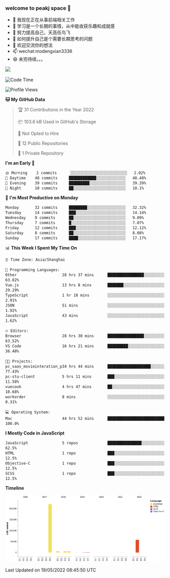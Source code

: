 ### welcome to peakj space 👋



- 🔭 我现在正在从事前端相关工作
- 🌱 学习是一个长期的事情，从中能收获乐趣和成就感
- 👯 努力提高自己，天高任鸟飞
- 🤔 如何提升自己是个需要长期思考的问题
- 💬 欢迎交流你的想法
- 📫 wechat:modengxian3336
- 😄 未完待续。。。

![](https://s2.ax1x.com/2019/06/28/ZKxc4J.jpg)

<!--START_SECTION:waka-->
![Code Time](http://img.shields.io/badge/Code%20Time-1%2C246%20hrs%2035%20mins-blue)

![Profile Views](http://img.shields.io/badge/Profile%20Views-1-blue)

**🐱 My GitHub Data** 

> 🏆 31 Contributions in the Year 2022
 > 
> 📦 103.6 kB Used in GitHub's Storage 
 > 
> 🚫 Not Opted to Hire
 > 
> 📜 12 Public Repositories 
 > 
> 🔑 1 Private Repository 
 > 
**I'm an Early 🐤** 

```text
🌞 Morning    2 commits      ░░░░░░░░░░░░░░░░░░░░░░░░░   2.02% 
🌆 Daytime    48 commits     ████████████░░░░░░░░░░░░░   48.48% 
🌃 Evening    39 commits     █████████░░░░░░░░░░░░░░░░   39.39% 
🌙 Night      10 commits     ██░░░░░░░░░░░░░░░░░░░░░░░   10.1%

```
📅 **I'm Most Productive on Monday** 

```text
Monday       32 commits     ████████░░░░░░░░░░░░░░░░░   32.32% 
Tuesday      14 commits     ███░░░░░░░░░░░░░░░░░░░░░░   14.14% 
Wednesday    9 commits      ██░░░░░░░░░░░░░░░░░░░░░░░   9.09% 
Thursday     7 commits      █░░░░░░░░░░░░░░░░░░░░░░░░   7.07% 
Friday       12 commits     ███░░░░░░░░░░░░░░░░░░░░░░   12.12% 
Saturday     8 commits      ██░░░░░░░░░░░░░░░░░░░░░░░   8.08% 
Sunday       17 commits     ████░░░░░░░░░░░░░░░░░░░░░   17.17%

```


📊 **This Week I Spent My Time On** 

```text
⌚︎ Time Zone: Asia/Shanghai

💬 Programming Languages: 
Other                    28 hrs 37 mins      ████████████████░░░░░░░░░   63.82% 
Vue.js                   13 hrs 8 mins       ███████░░░░░░░░░░░░░░░░░░   29.29% 
TypeScript               1 hr 18 mins        ░░░░░░░░░░░░░░░░░░░░░░░░░   2.91% 
JSON                     51 mins             ░░░░░░░░░░░░░░░░░░░░░░░░░   1.92% 
JavaScript               43 mins             ░░░░░░░░░░░░░░░░░░░░░░░░░   1.62%

🔥 Editors: 
Browser                  28 hrs 30 mins      ████████████████░░░░░░░░░   63.52% 
VS Code                  16 hrs 21 mins      █████████░░░░░░░░░░░░░░░░   36.48%

🐱‍💻 Projects: 
pc_saas_movieinteration_p34 hrs 44 mins      ███████████████████░░░░░░   77.43% 
pc-stu-client            5 hrs 11 mins       ███░░░░░░░░░░░░░░░░░░░░░░   11.58% 
vuecook                  4 hrs 47 mins       ██░░░░░░░░░░░░░░░░░░░░░░░   10.68% 
workorder                8 mins              ░░░░░░░░░░░░░░░░░░░░░░░░░   0.31%

💻 Operating System: 
Mac                      44 hrs 52 mins      █████████████████████████   100.0%

```

**I Mostly Code in JavaScript** 

```text
JavaScript               5 repos             ███████████████░░░░░░░░░░   62.5% 
HTML                     1 repo              ███░░░░░░░░░░░░░░░░░░░░░░   12.5% 
Objective-C              1 repo              ███░░░░░░░░░░░░░░░░░░░░░░   12.5% 
SCSS                     1 repo              ███░░░░░░░░░░░░░░░░░░░░░░   12.5%

```


**Timeline**

![Chart not found](https://raw.githubusercontent.com/PeakJ/PeakJ/master/charts/bar_graph.png) 


 Last Updated on 19/05/2022 08:45:50 UTC
<!--END_SECTION:waka-->
